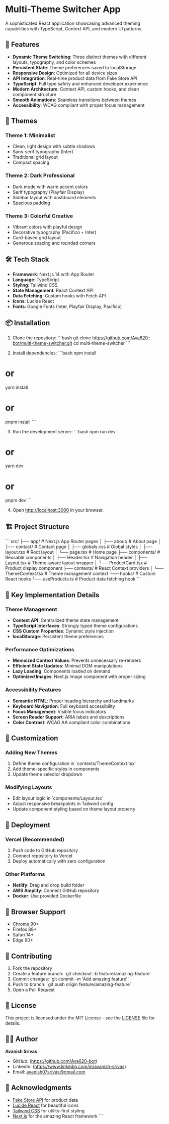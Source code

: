 # Multi-Theme Switcher App

A sophisticated React application showcasing advanced theming capabilities with TypeScript, Context API, and modern UI patterns.

## 🚀 Features

- **Dynamic Theme Switching**: Three distinct themes with different layouts, typography, and color schemes
- **Persistent State**: Theme preferences saved to localStorage
- **Responsive Design**: Optimized for all device sizes
- **API Integration**: Real-time product data from Fake Store API
- **TypeScript**: Full type safety and enhanced developer experience
- **Modern Architecture**: Context API, custom hooks, and clean component structure
- **Smooth Animations**: Seamless transitions between themes
- **Accessibility**: WCAG compliant with proper focus management

## 🎨 Themes

### Theme 1: Minimalist
- Clean, light design with subtle shadows
- Sans-serif typography (Inter)
- Traditional grid layout
- Compact spacing

### Theme 2: Dark Professional
- Dark mode with warm accent colors
- Serif typography (Playfair Display)
- Sidebar layout with dashboard elements
- Spacious padding

### Theme 3: Colorful Creative
- Vibrant colors with playful design
- Decorative typography (Pacifico + Inter)
- Card-based grid layout
- Generous spacing and rounded corners

## 🛠 Tech Stack

- **Framework**: Next.js 14 with App Router
- **Language**: TypeScript
- **Styling**: Tailwind CSS
- **State Management**: React Context API
- **Data Fetching**: Custom hooks with Fetch API
- **Icons**: Lucide React
- **Fonts**: Google Fonts (Inter, Playfair Display, Pacifico)

## 📦 Installation

1. Clone the repository:
\`\`\`bash
git clone https://github.com/Ava620-bot/multi-theme-switcher.git
cd multi-theme-switcher
\`\`\`

2. Install dependencies:
\`\`\`bash
npm install
# or
yarn install
# or
pnpm install
\`\`\`

3. Run the development server:
\`\`\`bash
npm run dev
# or
yarn dev
# or
pnpm dev
\`\`\`

4. Open [http://localhost:3000](http://localhost:3000) in your browser.

## 🏗 Project Structure

\`\`\`
src/
├── app/                    # Next.js App Router pages
│   ├── about/             # About page
│   ├── contact/           # Contact page
│   ├── globals.css        # Global styles
│   ├── layout.tsx         # Root layout
│   └── page.tsx           # Home page
├── components/            # Reusable components
│   ├── Header.tsx         # Navigation header
│   ├── Layout.tsx         # Theme-aware layout wrapper
│   └── ProductCard.tsx    # Product display component
├── contexts/              # React Context providers
│   └── ThemeContext.tsx   # Theme management context
└── hooks/                 # Custom React hooks
    └── useProducts.ts     # Product data fetching hook
\`\`\`

## 🎯 Key Implementation Details

### Theme Management
- **Context API**: Centralized theme state management
- **TypeScript Interfaces**: Strongly typed theme configurations
- **CSS Custom Properties**: Dynamic style injection
- **localStorage**: Persistent theme preferences

### Performance Optimizations
- **Memoized Context Values**: Prevents unnecessary re-renders
- **Efficient State Updates**: Minimal DOM manipulations
- **Lazy Loading**: Components loaded on demand
- **Optimized Images**: Next.js Image component with proper sizing

### Accessibility Features
- **Semantic HTML**: Proper heading hierarchy and landmarks
- **Keyboard Navigation**: Full keyboard accessibility
- **Focus Management**: Visible focus indicators
- **Screen Reader Support**: ARIA labels and descriptions
- **Color Contrast**: WCAG AA compliant color combinations

## 🔧 Customization

### Adding New Themes
1. Define theme configuration in \`contexts/ThemeContext.tsx\`
2. Add theme-specific styles in components
3. Update theme selector dropdown

### Modifying Layouts
- Edit layout logic in \`components/Layout.tsx\`
- Adjust responsive breakpoints in Tailwind config
- Update component styling based on theme layout property

## 🚀 Deployment

### Vercel (Recommended)
1. Push code to GitHub repository
2. Connect repository to Vercel
3. Deploy automatically with zero configuration

### Other Platforms
- **Netlify**: Drag and drop build folder
- **AWS Amplify**: Connect GitHub repository
- **Docker**: Use provided Dockerfile

## 📱 Browser Support

- Chrome 90+
- Firefox 88+
- Safari 14+
- Edge 90+

## 🤝 Contributing

1. Fork the repository
2. Create a feature branch: \`git checkout -b feature/amazing-feature\`
3. Commit changes: \`git commit -m 'Add amazing feature'\`
4. Push to branch: \`git push origin feature/amazing-feature\`
5. Open a Pull Request

## 📄 License

This project is licensed under the MIT License - see the [LICENSE](LICENSE) file for details.

## 👨‍💻 Author

**Avanish Srivas**
- GitHub: (https://github.com/Ava620-bot)
- LinkedIn: (https://www.linkedin.com/in/avanish-srivas)
- Email: avanish07srivas@gmail.com

## 🙏 Acknowledgments

- [Fake Store API](https://fakestoreapi.com/) for product data
- [Lucide React](https://lucide.dev/) for beautiful icons
- [Tailwind CSS](https://tailwindcss.com/) for utility-first styling
- [Next.js](https://nextjs.org/) for the amazing React framework
\`\`\`
